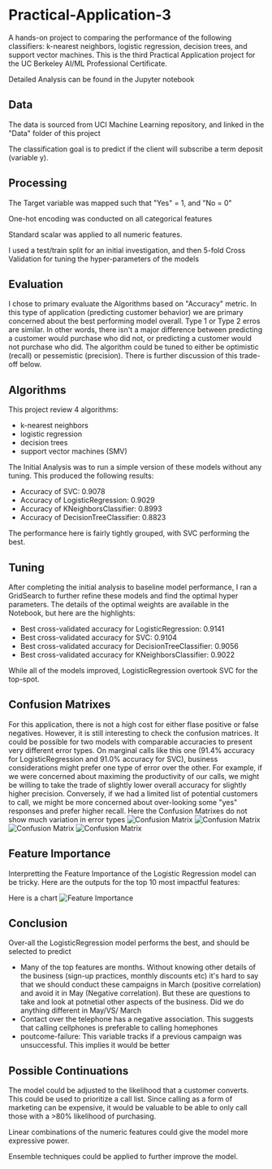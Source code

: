 # Practical-Application-3
A hands-on project to comparing the performance of the following classifiers: k-nearest neighbors, logistic regression, decision trees, and support vector machines. This is the third Practical Application project for the UC Berkeley AI/ML Professional Certificate.

Detailed Analysis can be found in the Jupyter notebook

## Data
The data is sourced from  UCI Machine Learning repository, and linked in the "Data" folder of this project

The classification goal is to predict if the client will subscribe a term deposit (variable y). 

## Processing
The Target variable was mapped such that "Yes" = 1, and "No = 0"

One-hot encoding was conducted on all categorical features

Standard scalar was applied to all numeric features. 

I used a test/train split for an initial investigation, and then 5-fold Cross Validation for tuning the hyper-parameters of the models 


## Evaluation
I chose to primary evaluate the Algorithms based on "Accuracy" metric. In this type of application (predicting customer behavior) we are primary concerned about the best performing model overall. Type 1 or Type 2 erros are similar. In other words, there isn't a major difference between predicting a customer would purchase who did not, or predicting a customer would not purchase who did. The algorithm could be tuned to either be optimistic (recall) or pessemistic (precision). There is further discussion of this trade-off below. 

## Algorithms
This project review 4 algorithms:
- k-nearest neighbors
- logistic regression
- decision trees
- support vector machines (SMV)

The Initial Analysis was to run a simple version of these models without any tuning. This produced the following results:
- Accuracy of SVC: 0.9078
- Accuracy of LogisticRegression: 0.9029
- Accuracy of KNeighborsClassifier: 0.8993
- Accuracy of DecisionTreeClassifier: 0.8823

The performance here is fairly tightly grouped, with SVC performing the best. 


## Tuning

After completing the initial analysis to baseline model performance, I ran a GridSearch to further refine these models and find the optimal hyper parameters. The details of the optimal weights are available in the Notebook, but here are the highlights: 

- Best cross-validated accuracy for LogisticRegression: 0.9141
- Best cross-validated accuracy for SVC: 0.9104
- Best cross-validated accuracy for DecisionTreeClassifier: 0.9056
- Best cross-validated accuracy for KNeighborsClassifier: 0.9022

While all of the models improved, LogisticRegression overtook SVC for the top-spot.

## Confusion Matrixes

For this application, there is not a high cost for either flase positive or false negatives. However, it is still interesting to check the confusion matrices. It could be possible for two models with comparable accuracies to present very different error types. On marginal calls like this one (91.4% accuracy for LogisticRegression and 91.0% accuracy for SVC), business considerations might prefer one type of error over the other. For example, if we were concerned about maximing the productivity of our calls, we might be willing to take the trade of slightly lower overall accuracy for slightly higher precision. Conversely, if we had a limited list of potential customers to call, we might be more concerned about over-looking some "yes" responses and prefer higher recall. Here the Confusion Matrixes do not show much variation in error types
![Confusion Matrix](images/age_distribution.png)
![Confusion Matrix](images/age_distribution.png)
![Confusion Matrix](images/age_distribution.png)
![Confusion Matrix](images/age_distribution.png)

## Feature Importance
Interpretting the Feature Importance of the Logistic Regression model can be tricky. Here are the outputs for the top 10 most impactful features: 


Here is a chart
![Feature Importance](images/age_distribution.png)

## Conclusion
Over-all the LogisticRegression model performs the best, and should be selected to predict 

- Many of the top features are months. Without knowing other details of the business (sign-up practices, monthly discounts etc) it's hard to say that we should conduct these campaigns in March (positive correlation) and avoid it in May (Negative correlation). But these are questions to take and look at potnetial other aspects of the business. Did we do anything different in May/VS/ March
- Contact over the telephone has a negative association. This suggests that calling cellphones is preferable to calling homephones
- poutcome-failure: This variable tracks if a previous campaign was unsuccessful. This implies it would be better

## Possible Continuations

The model could be adjusted to the likelihood that a customer converts. This could be used to prioritize a call list. Since calling as a form of marketing can be expensive, it would be valuable to be able to only call those with a >80% likelihood of purchasing. 

Linear combinations of the numeric features could give the model more expressive power. 

Ensemble techniques could be applied to further improve the model. 





